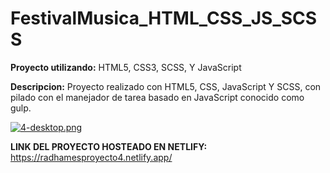 # FestivalMusica_HTML_CSS_JS_SCSS

**Proyecto utilizando:** HTML5, CSS3, SCSS, Y JavaScript

**Descripcion:** Proyecto realizado con HTML5, CSS, JavaScript Y SCSS, con pilado con el manejador de tarea basado en JavaScript conocido como gulp.

[![4-desktop.png](https://i.postimg.cc/vZ1d3x0t/4-desktop.png)](https://postimg.cc/DSKDz0kS)

**LINK DEL PROYECTO HOSTEADO EN NETLIFY:** https://radhamesproyecto4.netlify.app/
